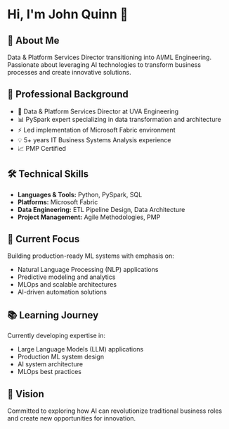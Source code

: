 # Hi, I'm John Quinn 👋

## 🚀 About Me
Data & Platform Services Director transitioning into AI/ML Engineering. Passionate about leveraging AI technologies to transform business processes and create innovative solutions.

## 💼 Professional Background
- 🏢 Data & Platform Services Director at UVA Engineering
- 📊 PySpark expert specializing in data transformation and architecture
- ⚡ Led implementation of Microsoft Fabric environment
- 💡 5+ years IT Business Systems Analysis experience
- 📈 PMP Certified

## 🛠️ Technical Skills
- **Languages & Tools:** Python, PySpark, SQL
- **Platforms:** Microsoft Fabric
- **Data Engineering:** ETL Pipeline Design, Data Architecture
- **Project Management:** Agile Methodologies, PMP

## 🎯 Current Focus
Building production-ready ML systems with emphasis on:
- Natural Language Processing (NLP) applications
- Predictive modeling and analytics
- MLOps and scalable architectures
- AI-driven automation solutions

## 📚 Learning Journey
Currently developing expertise in:
- Large Language Models (LLM) applications
- Production ML system design
- AI system architecture
- MLOps best practices

## 🔮 Vision
Committed to exploring how AI can revolutionize traditional business roles and create new opportunities for innovation.
